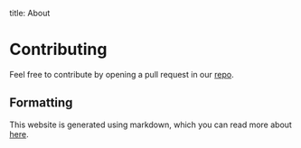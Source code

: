 title: About

# Contributing

Feel free to contribute by opening a pull request in our [repo](https://github.com/ripped).

## Formatting

This website is generated using markdown, which you can read more about [here](https://www.markdowntutorial.com/).
